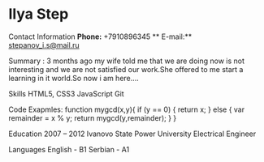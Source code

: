 
# Ilya Step

Contact Information
**Phone:** +7910896345 ** 
E-mail:** stepanov_i.s@mail.ru

Summary :
3  months ago my wife told me that  we are doing now is not interesting and we are not satisfied our work.She offered to me start  a learning in it world.So now i am here....

Skills
HTML5, CSS3
JavaScript
Git

Code Exapmles:
function mygcd(x,y){
  if (y == 0) {
    return x;
  } else {
    var remainder = x % y;
    return mygcd(y,remainder);
  }
}

Education
2007 – 2012 Ivanovo State  Power University Electrical Engineer

Languages
English - B1
Serbian - A1

